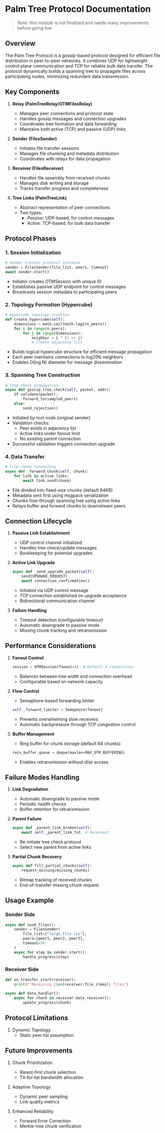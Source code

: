 # Palm Tree Protocol Documentation

> Note: this module is not finalized and needs many improvements before going live

## Overview

The Palm Tree Protocol is a gossip-based protocol designed for efficient file distribution in peer-to-peer networks. It combines UDP for lightweight control plane communication and TCP for reliable bulk data transfer. The protocol dynamically builds a spanning tree to propagate files across participating nodes, minimizing redundant data transmission.

## Key Components

1. **Relay (PalmTreeRelay/OTMFilesRelay)**
   - Manages peer connections and protocol state
   - Handles gossip messages and connection upgrades
   - Coordinates tree formation and data forwarding
   - Maintains both active (TCP) and passive (UDP) links

2. **Sender (FilesSender)**
   - Initiates file transfer sessions
   - Manages file chunking and metadata distribution
   - Coordinates with relays for data propagation

3. **Receiver (FilesReceiver)** 
   - Handles file assembly from received chunks
   - Manages disk writing and storage
   - Tracks transfer progress and completeness

4. **Tree Links (PalmTreeLink)**
   - Abstract representation of peer connections
   - Two types:
     - *Passive*: UDP-based, for control messages
     - *Active*: TCP-based, for bulk data transfer

## Protocol Phases

### 1. Session Initialization
```python
# Sender creates protocol instance
sender = FilesSender(file_list, peers, timeout)
await sender.start()
```
- Initiator creates OTMSession with unique ID
- Establishes passive UDP endpoint for control messages
- Broadcasts session metadata to participating peers

### 2. Topology Formation (Hypercube)
```python
# Hypercube topology creation
def create_hypercube(self):
    dimensions = math.ceil(math.log2(n_peers))
    for i in range(n_peers):
        for j in range(dimensions):
            neighbor = i ^ (1 << j)
            # Create adjacency list
```
- Builds logical hypercube structure for efficient message propagation
- Each peer maintains connections to log2(N) neighbors
- Enables O(log N) diameter for message dissemination

### 3. Spanning Tree Construction
```python
# Tree check propagation
async def gossip_tree_check(self, packet, addr):
    if validate(packet):
        forward_to(sampled_peers)
    else:
        send_rejection()
```
- Initiated by root node (original sender)
- Validation checks:
  - Peer exists in adjacency list
  - Active links under fanout limit
  - No existing parent connection
- Successful validation triggers connection upgrade

### 4. Data Transfer
```python
# File chunk forwarding
async def _forward_chunk(self, chunk):
    for link in active_links:
        await link.send(chunk)
```
- File divided into fixed-size chunks (default 64KB)
- Metadata sent first using msgpack serialization
- Chunks flow through spanning tree using active links
- Relays buffer and forward chunks to downstream peers

## Connection Lifecycle

1. **Passive Link Establishment**
   - UDP control channel initialized
   - Handles tree check/update messages
   - Bookkeeping for potential upgrades

2. **Active Link Upgrade**
   ```python
   async def _send_upgrade_packet(self):
       send(UPGRADE_REQUEST)
       await connection_confirmation()
   ```
   - Initiated via UDP control message
   - TCP connection established on upgrade acceptance
   - Bidirectional communication channel

3. **Failure Handling**
   - Timeout detection (configurable timeout)
   - Automatic downgrade to passive mode
   - Missing chunk tracking and retransmission

## Performance Considerations

1. **Fanout Control**
   ```python
   session = OTMSession(fanout=4)  # Default 4 connections
   ```
   - Balances between tree width and connection overhead
   - Configurable based on network capacity

2. **Flow Control**
   - Semaphore-based forwarding limiter
   ```python
   self._forward_limiter = Semaphore(fanout)
   ```
   - Prevents overwhelming slow receivers
   - Automatic backpressure through TCP congestion control

3. **Buffer Management**
   - Ring buffer for chunk storage (default 64 chunks)
   ```python
   recv_buffer_queue = deque(maxlen=MAX_OTM_BUFFERING)
   ```
   - Enables retransmission without disk access

## Failure Modes Handling

1. **Link Degradation**
   - Automatic downgrade to passive mode
   - Periodic health checks
   - Buffer retention for retransmission

2. **Parent Failure**
   ```python
   async def _parent_link_broken(self):
       await self._parent_link_fut  # Reconnect
   ```
   - Re-initiate tree check protocol
   - Select new parent from active links

3. **Partial Chunk Recovery**
   ```python
   async def fill_partial_chunks(self):
       request_missing(missing_chunks)
   ```
   - Bitmap tracking of received chunks
   - End-of-transfer missing chunk request

## Usage Example

### Sender Side
```python
async def send_files():
    sender = FilesSender(
        file_list=["large_file.iso"],
        peers=[peer1, peer2, peer3],
        timeout=30
    )
    async for step in sender.start():
        handle_progress(step)
```

### Receiver Side
```python
def on_transfer_start(receiver):
    print(f"Receiving {len(receiver.file_items)} files")
    
async def data_handler():
    async for chunk in receiver.data_receiver():
        update_progress(chunk)
```

## Protocol Limitations
1. Dynamic Topology
   - Static peer list assumption

## Future Improvements

1. Chunk Prioritization
   - Rarest-first chunk selection
   - Tit-for-tat bandwidth allocation

2. Adaptive Topology
   - Dynamic peer sampling
   - Link quality metrics

3. Enhanced Reliability
   - Forward Error Correction
   - Merkle-tree chunk verification